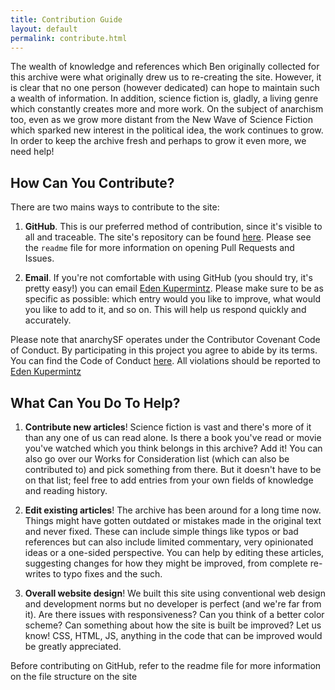 ```yaml
---
title: Contribution Guide
layout: default
permalink: contribute.html
---
```


The wealth of knowledge and references which Ben originally collected for this archive were what originally drew us to re-creating the site. However, it is clear that no one person (however dedicated) can hope to maintain such a wealth of information. In addition, science fiction is, gladly, a living genre which constantly creates more and more work. On the subject of anarchism too, even as we grow more distant from the New Wave of Science Fiction which sparked new interest in the political idea, the work continues to grow. In order to keep the archive fresh and perhaps to grow it even more, we need help!

## How Can You Contribute?

There are two mains ways to contribute to the site:

1) **GitHub**. This is our preferred method of contribution, since it's visible to all and traceable. The site's repository can be found [here](https://github.com/EdenKupe/anarchysf). Please see the ```readme``` file for more information on opening Pull Requests and Issues.

2) **Email**. If you're not comfortable with using GitHub (you should try, it's pretty easy!) you can email <a href="mailto:eden@heavyblogisheavy.com">Eden Kupermintz</a>. Please make sure to be as specific as possible: which entry would you like to improve, what would you like to add to it, and so on. This will help us respond quickly and accurately.

<div class="glowbox">Please note that anarchySF operates under the Contributor Covenant Code of Conduct. By participating in this project you agree to abide by its terms. You can find the Code of Conduct <a href="codeofconduct.html">here</a>. All violations should be reported to <a href="mailto:eden@heavyblogisheavy.com">Eden Kupermintz</a></div>

## What Can You Do To Help?

1) **Contribute new articles**! Science fiction is vast and there's more of it than any one of us can read alone. Is there a book you've read or movie you've watched which you think belongs in this archive? Add it! You can also go over our Works for Consideration list (which can also be contributed to) and pick something from there. But it doesn't have to be on that list; feel free to add entries from your own fields of knowledge and reading history.

2) **Edit existing articles**! The archive has been around for a long time now. Things might have gotten outdated or mistakes made in the original text and never fixed. These can include simple things like typos or bad references but can also include limited commentary, very opinionated ideas or a one-sided perspective. You can help by editing these articles, suggesting changes for how they might be improved, from complete re-writes to typo fixes and the such.

3) **Overall website design**! We built this site using conventional web design and development norms but no developer is perfect (and we're far from it). Are there issues with responsiveness? Can you think of a better color scheme? Can something about how the site is built be improved? Let us know! CSS, HTML, JS, anything in the code that can be improved would be greatly appreciated.

<div class="glowbox">Before contributing on GitHub, refer to the readme file for more information on the file structure on the site</div>
